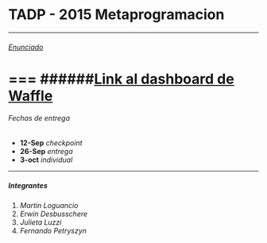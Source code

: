 # TADP - 2015 Metaprogramacion
***
###### [Enunciado](https://docs.google.com/document/d/1eF2wDjBPDy2XH4Wc4V6PzIfVyj2Vz2DCRO99lt-q-GY/edit)
===
######[Link al dashboard de Waffle](https://waffle.io/TAdP-Grupo3/Tp1-Metaprogramacion/join)
===

###### Fechas de entrega
* **12-Sep** *checkpoint*
* **26-Sep** *entrega*
* **3-oct** *individual*

***

##### Integrantes
1. *Martin Loguancio*
2. *Erwin Desbusschere*
3. *Julieta Luzzi*
4. *Fernando Petryszyn*
